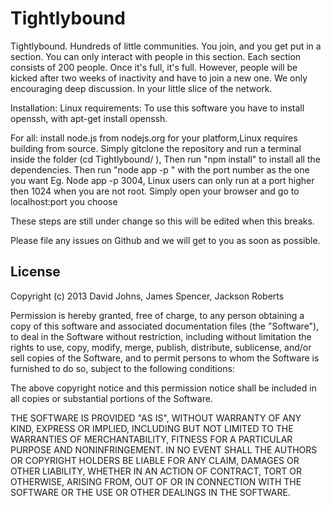 Tightlybound
============

Tightlybound. Hundreds of little communities.
You join, and you get put in a section. You can only interact with people in this section. 
Each section consists of 200 people. 
Once it's full, it's full. 
However, people will be kicked after two weeks of inactivity and have to join a new one.
We only encouraging deep discussion. 
In your little slice of the network.


Installation:
Linux requirements:
To use this software you have to install openssh, with apt-get install openssh.

For all:
install node.js from nodejs.org for your platform,Linux requires building from source.
Simply gitclone the repository and run a terminal inside the folder (cd Tightlybound/ ),
Then run "npm install" to install all the dependencies.
Then run "node app -p <port>" with the port number as the one you want Eg. Node app -p 3004, Linux users can only run at a port higher then 1024 when you are not root.
Simply open your browser and go to localhost:port you choose

These steps are still under change so this will be edited when this breaks.

Please file any issues on Github and we will get to you as soon as possible.



## License ##
Copyright (c) 2013 David Johns, James Spencer, Jackson Roberts

Permission is hereby granted, free of charge, to any person obtaining a copy of this software and associated documentation files (the "Software"), to deal in the Software without restriction, including without limitation the rights to use, copy, modify, merge, publish, distribute, sublicense, and/or sell copies of the Software, and to permit persons to whom the Software is furnished to do so, subject to the following conditions:

The above copyright notice and this permission notice shall be included in all copies or substantial portions of the Software.

THE SOFTWARE IS PROVIDED "AS IS", WITHOUT WARRANTY OF ANY KIND, EXPRESS OR IMPLIED, INCLUDING BUT NOT LIMITED TO THE WARRANTIES OF MERCHANTABILITY, FITNESS FOR A PARTICULAR PURPOSE AND NONINFRINGEMENT. IN NO EVENT SHALL THE AUTHORS OR COPYRIGHT HOLDERS BE LIABLE FOR ANY CLAIM, DAMAGES OR OTHER LIABILITY, WHETHER IN AN ACTION OF CONTRACT, TORT OR OTHERWISE, ARISING FROM, OUT OF OR IN CONNECTION WITH THE SOFTWARE OR THE USE OR OTHER DEALINGS IN THE SOFTWARE.

